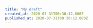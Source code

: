 ```yaml
---
title: "My draft"
created_at: 2020-07-31T00:30:12.000Z
published_at: 2020-07-31T00:30:12.000Z
---
```


